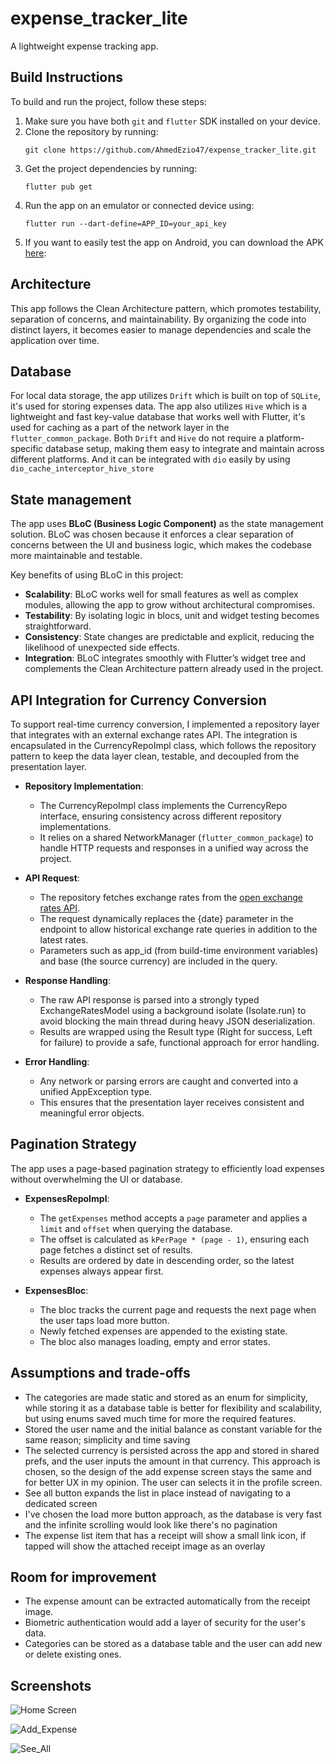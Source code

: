 # expense_tracker_lite

A lightweight expense tracking app.

## Build Instructions

To build and run the project, follow these steps:

1. Make sure you have both `git` and `flutter` SDK installed on your device.
2. Clone the repository by running:
   ```
   git clone https://github.com/AhmedEzio47/expense_tracker_lite.git
   ```
3. Get the project dependencies by running:
   ```
   flutter pub get
   ```
4. Run the app on an emulator or connected device using:
   ```
   flutter run --dart-define=APP_ID=your_api_key
   ```
5. If you want to easily test the app on Android, you can download the
   APK [here](https://drive.google.com/file/d/1JIAMA-SLWO2F960hFE8CbZ_J9eFVAykQ/view?usp=sharing):

## Architecture

This app follows the Clean Architecture pattern, which promotes testability, separation of concerns,
and maintainability. By organizing the code into distinct layers, it becomes easier to manage
dependencies and scale the application over time.

## Database

For local data storage, the app utilizes `Drift` which is built on top of `SQLite`, it's used for storing expenses data.
The app also utilizes `Hive` which is a lightweight and fast key-value database that works
well with Flutter, it's used for caching as a part of the network layer in the `flutter_common_package`.
Both `Drift` and `Hive` do not require a platform-specific database setup, making them easy to
integrate and maintain across different platforms. And it can be integrated with `dio` easily
by using `dio_cache_interceptor_hive_store`

## State management

The app uses **BLoC (Business Logic Component)** as the state management solution. BLoC was chosen because it enforces a clear separation of concerns between the UI and business logic, which makes the codebase more maintainable and testable.  

Key benefits of using BLoC in this project:
- **Scalability**: BLoC works well for small features as well as complex modules, allowing the app to grow without architectural compromises.  
- **Testability**: By isolating logic in blocs, unit and widget testing becomes straightforward.  
- **Consistency**: State changes are predictable and explicit, reducing the likelihood of unexpected side effects.  
- **Integration**: BLoC integrates smoothly with Flutter’s widget tree and complements the Clean Architecture pattern already used in the project.  

## API Integration for Currency Conversion

To support real-time currency conversion, I implemented a repository layer that integrates with an external exchange rates API. 
The integration is encapsulated in the CurrencyRepoImpl class, which follows the repository pattern to keep the data layer clean, testable, and decoupled from the presentation layer.

- **Repository Implementation**:  
  - The CurrencyRepoImpl class implements the CurrencyRepo interface, ensuring consistency across different repository implementations.  
  - It relies on a shared NetworkManager (`flutter_common_package`) to handle HTTP requests and responses in a unified way across the project.  

- **API Request**:  
  - The repository fetches exchange rates from the [open exchange rates API](https://openexchangerates.org).  
  - The request dynamically replaces the {date} parameter in the endpoint to allow historical exchange rate queries in addition to the latest rates.  
  - Parameters such as app_id (from build-time environment variables) and base (the source currency) are included in the query.  

- **Response Handling**:  
  - The raw API response is parsed into a strongly typed ExchangeRatesModel using a background isolate (Isolate.run) to avoid blocking the main thread during heavy JSON deserialization.  
  - Results are wrapped using the Result type (Right for success, Left for failure) to provide a safe, functional approach for error handling.  

- **Error Handling**:  
  - Any network or parsing errors are caught and converted into a unified AppException type.  
  - This ensures that the presentation layer receives consistent and meaningful error objects.

## Pagination Strategy

The app uses a page-based pagination strategy to efficiently load expenses without overwhelming the UI or database.

- **ExpensesRepoImpl**:
   - The `getExpenses` method accepts a `page` parameter and applies a `limit` and `offset` when querying the database.
   - The offset is calculated as `kPerPage * (page - 1)`, ensuring each page fetches a distinct set of results.
   - Results are ordered by date in descending order, so the latest expenses always appear first.

- **ExpensesBloc**:
   - The bloc tracks the current page and requests the next page when the user taps load more button.
   - Newly fetched expenses are appended to the existing state.
   - The bloc also manages loading, empty and error states.

## Assumptions and trade-offs
   - The categories are made static and stored as an enum for simplicity, 
      while storing it as a database table is better for flexibility and scalability,
      but using enums saved much time for more the required features.
   - Stored the user name and the initial balance as constant variable for the same reason; simplicity and time saving
   - The selected currency is persisted across the app and stored in shared prefs, and the user inputs the amount in that currency.
      This approach is chosen, so the design of the add expense screen stays the same and for better UX in my opinion.
      The user can selects it in the profile screen.
   - See all button expands the list in place instead of navigating to a dedicated screen
   - I've chosen the load more button approach, as the database is very fast and the infinite scrolling would look like there's no pagination
   - The expense list item that has a receipt will show a small link icon, if tapped will show the attached receipt image as an overlay

## Room for improvement
   - The expense amount can be extracted automatically from the receipt image.
   - Biometric authentication would add a layer of security for the user's data.
   - Categories can be stored as a database table and the user can add new or delete existing ones.


## Screenshots

![Home Screen](assets/screenshots/home.png)


![Add_Expense](assets/screenshots/add_expense.png)


![See_All](assets/screenshots/see_all.png)



